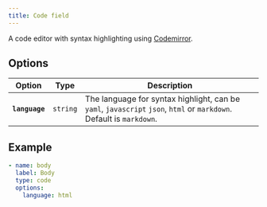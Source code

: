 ```yaml
---
title: Code field
---
```


A code editor with syntax highlighting using [Codemirror](https://codemirror.net/).

## Options

| Option | Type | Description |
| - | - | - |
| **`language`** | `string` | The language for syntax highlight, can be `yaml`, `javascript` `json`, `html` or `markdown`. Default is `markdown`. |

## Example

```yaml
- name: body
  label: Body
  type: code
  options:
    language: html
```